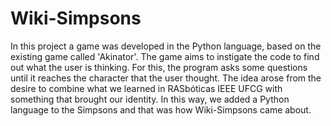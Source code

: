 # Wiki-Simpsons
In this project a game was developed in the Python language, based on the existing game called 'Akinator'. The game aims to instigate the code to find out what the user is thinking. For this, the program asks some questions until it reaches the character that the user thought. The idea arose from the desire to combine what we learned in RASbóticas IEEE UFCG with something that brought our identity. In this way, we added a Python language to the Simpsons and that was how Wiki-Simpsons came about.
